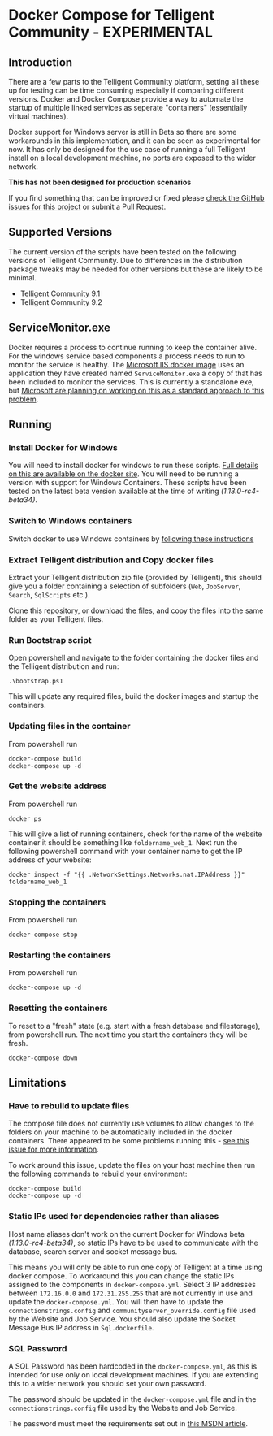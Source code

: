 # Docker Compose for Telligent Community - EXPERIMENTAL

## Introduction

There are a few parts to the Telligent Community platform, setting all these up for testing can be time consuming especially if comparing different versions. Docker and Docker Compose provide a way to automate the startup of multiple linked services as seperate "containers" (essentially virtual machines).

Docker support for Windows server is still in Beta so there are some workarounds in this implementation, and it can be seen as experimental for now. It has only be designed for the use case of running a full Telligent install on a local development machine, no ports are exposed to the wider network.

__This has not been designed for production scenarios__

If you find something that can be improved or fixed please [check the GitHub issues for this project](https://github.com/ArdourDigital/telligent-docker-compose/issues) or submit a Pull Request.

## Supported Versions

The current version of the scripts have been tested on the following versions of Telligent Community. Due to differences in the distribution package tweaks may be needed for other versions but these are likely to be minimal.

- Telligent Community 9.1
- Telligent Community 9.2

## ServiceMonitor.exe

Docker requires a process to continue running to keep the container alive. For the windows service based components a process needs to run to monitor the service is healthy. The [Microsoft IIS docker image](https://github.com/microsoft/iis-docker) uses an application they have created named `ServiceMonitor.exe` a copy of that has been included to monitor the services. This is currently a standalone exe, but [Microsoft are planning on working on this as a standard approach to this problem](https://github.com/Microsoft/iis-docker/issues/1).

## Running

### Install Docker for Windows

You will need to install docker for windows to run these scripts. [Full details on this are available on the docker site](https://docs.docker.com/docker-for-windows/). You will need to be running a version with support for Windows Containers. These scripts have been tested on the latest beta version available at the time of writing _(1.13.0-rc4-beta34)_.

### Switch to Windows containers

Switch docker to use Windows containers by [following these instructions](https://docs.docker.com/docker-for-windows/#/switch-between-windows-and-linux-containers-beta-feature)

### Extract Telligent distribution and Copy docker files

Extract your Telligent distribution zip file (provided by Telligent), this should give you a folder containing a selection of subfolders (`Web`, `JobServer`, `Search`, `SqlScripts` etc.).

Clone this repository, or [download the files](https://github.com/ArdourDigital/telligent-docker-compose/archive/master.zip), and copy the files into the same folder as your Telligent files.

### Run Bootstrap script

Open powershell and navigate to the folder containing the docker files and the Telligent distribution and run:

```
.\bootstrap.ps1
```

This will update any required files, build the docker images and startup the containers.

### Updating files in the container

From powershell run

```
docker-compose build
docker-compose up -d
```

### Get the website address

From powershell run

```
docker ps
```

This will give a list of running containers, check for the name of the website container it should be something like `foldername_web_1`. Next run the following powershell command with your container name to get the IP address of your website:

```
docker inspect -f "{{ .NetworkSettings.Networks.nat.IPAddress }}" foldername_web_1
```

### Stopping the containers

From powershell run

```
docker-compose stop
```

### Restarting the containers

From powershell run

```
docker-compose up -d
```

### Resetting the containers

To reset to a "fresh" state (e.g. start with a fresh database and filestorage), from powershell run. The next time you start the containers they will be fresh.

```
docker-compose down
```

## Limitations

### Have to rebuild to update files

The compose file does not currently use volumes to allow changes to the folders on your machine to be automatically included in the docker containers. There appeared to be some problems running this - [see this issue for more information](https://github.com/ArdourDigital/telligent-docker-compose/issues/1).

To work around this issue, update the files on your host machine then run the following commands to rebuild your environment:

```
docker-compose build
docker-compose up -d
```

### Static IPs used for dependencies rather than aliases

Host name aliases don't work on the current Docker for Windows beta _(1.13.0-rc4-beta34)_, so static IPs have to be used to communicate with the database, search server and socket message bus.

This means you will only be able to run one copy of Telligent at a time using docker compose. To workaround this you can change the static IPs assigned to the components in `docker-compose.yml`. Select 3 IP addresses between `172.16.0.0` and `172.31.255.255` that are not currently in use and update the `docker-compose.yml`. You will then have to update the `connectionstrings.config` and `communityserver_override.config` file used by the Website and Job Service. You should also update the Socket Message Bus IP address in `Sql.dockerfile`. 

### SQL Password

A SQL Password has been hardcoded in the `docker-compose.yml`, as this is intended for use only on local development machines. If you are extending this to a wider network you should set your own password.

The password should be updated in the `docker-compose.yml` file and in the `connectionstrings.config` file used by the Website and Job Service.

The password must meet the requirements set out in [this MSDN article](https://msdn.microsoft.com/en-us/library/ms161959.aspx).